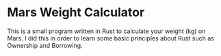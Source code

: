 # Mars Weight Calculator

This is a small program written in Rust to calculate your weight (kg) on Mars. I did this in order to learn some basic principles about Rust such as Ownership and Borrowing.